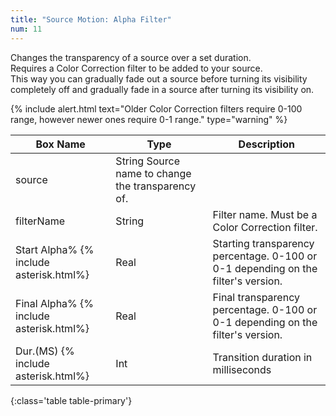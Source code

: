 ```yaml
---
title: "Source Motion: Alpha Filter"
num: 11
---
```

Changes the transparency of a source over a set duration.\
Requires a Color Correction filter to be added to your source.\
This way you can gradually fade out a source before turning its visibility completely off and gradually fade in a source after turning its visibility on.

{% include alert.html text="Older Color Correction filters require 0-100 range, however newer ones require 0-1 range." type="warning" %} 

| Box Name | Type | Description | 
|-------|--------|--------
|source |	String	Source name to change the transparency of.
|filterName	| String|	Filter name. Must be a Color Correction filter.
|Start Alpha% {% include asterisk.html%}|	Real|	Starting transparency percentage. 0-100 or 0-1 depending on the filter's version.
|Final Alpha% {% include asterisk.html%}|	Real|	Final transparency percentage. 0-100 or 0-1 depending on the filter's version.
|Dur.(MS) {% include asterisk.html%}|	Int|	Transition duration in milliseconds
{:class='table table-primary'}









